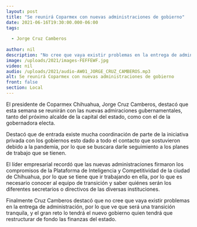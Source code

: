 ```yaml
---
layout: post
title: "Se reunirá Coparmex con nuevas administraciones de gobierno"
date: 2021-06-16T19:30:00.000-06:00
tags:
  
  - Jorge Cruz Camberos
  
author: nil
description: "No cree que vaya existir problemas en la entrega de administración, por lo que ve que será una transición tranquila"
image: /uploads/2021/images-FEFFEWF.jpg
video: nil
audio: /uploads/2021/audio-AW01_JORGE_CRUZ_CAMBEROS.mp3
alt: Se reunirá Coparmex con nuevas administraciones de gobierno
front: false
section: Local
---
```


El presidente de Coparmex Chihuahua, Jorge Cruz Camberos, destacó que esta semana se reunirán con las nuevas admiraciones gubernamentales, tanto del próximo alcalde de la capital del estado, como con el de la gobernadora electa. 

Destacó que de entrada existe mucha coordinación de parte de la iniciativa privada con los gobiernos esto dado a todo el contacto que sostuvieron debido a la pandemia, por lo que se buscara darle seguimiento a los planes de trabajo que se tienen.  

El líder empresarial recordó que las nuevas administraciones firmaron los compromisos de la Plataforma de Inteligencia y Competitividad de la ciudad de Chihuahua, por lo que se tiene que ir trabajando en ella, por lo que es necesario conocer al equipo de transición y saber quiénes serán los diferentes secretarios o directivos de las diversas instituciones.    

Finalmente Cruz Camberos destacó que no cree que vaya existir problemas en la entrega de administración, por lo que ve que será una transición tranquila, y el gran reto lo tendrá el nuevo gobierno quien tendrá que restructurar de fondo las finanzas del estado.   
